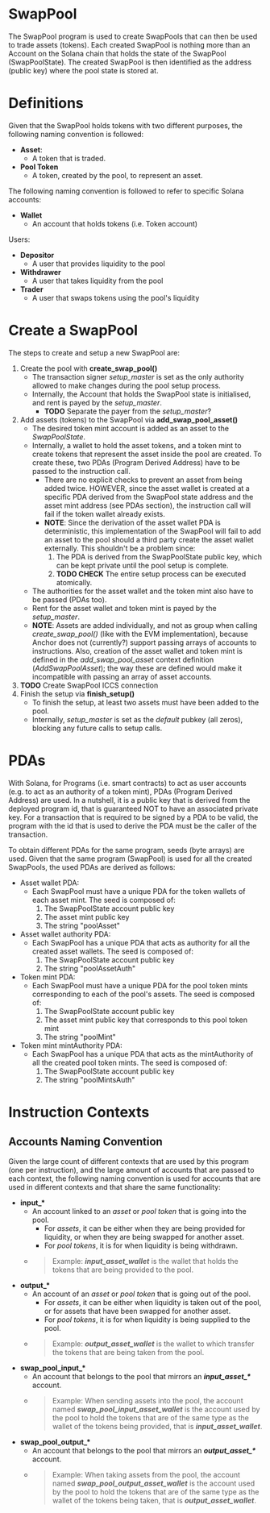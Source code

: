 # SwapPool
The SwapPool program is used to create SwapPools that can then be used to trade assets (tokens). Each created SwapPool is nothing more than an Account on the Solana chain that holds the state of the SwapPool (SwapPoolState). The created SwapPool is then identified as the address (public key) where the pool state is stored at.
# Definitions
Given that the SwapPool holds tokens with two different purposes, the following naming convention is followed:
- **Asset**:
    - A token that is traded.
- **Pool Token**
    - A token, created by the pool, to represent an asset.

The following naming convention is followed to refer to specific Solana accounts:
- **Wallet**
    - An account that holds tokens (i.e. Token account)

Users:
- **Depositor**
    - A user that provides liquidity to the pool
- **Withdrawer**
    - A user that takes liquidity from the pool
- **Trader**
    - A user that swaps tokens using the pool's liquidity



# Create a SwapPool
The steps to create and setup a new SwapPool are:
1. Create the pool with **create_swap_pool()**
    - The transaction signer *setup_master* is set as the only authority allowed to make changes during the pool setup process.
    - Internally, the Account that holds the SwapPool state is initialised, and rent is payed by the *setup_master*.
        - **TODO** Separate the payer from the *setup_master*?
2. Add assets (tokens) to the SwapPool via **add_swap_pool_asset()**
    - The desired token mint account is added as an asset to the *SwapPoolState*.
    - Internally, a wallet to hold the asset tokens, and a token mint to create tokens that represent the asset inside the pool are created. To create these, two PDAs (Program Derived Address) have to be passed to the instruction call.
        - There are no explicit checks to prevent an asset from being added twice. HOWEVER, since the asset wallet is created at a specific PDA derived from the SwapPool state address and the asset mint address (see PDAs section), the instruction call will fail if the token wallet already exists.
        - **NOTE**: Since the derivation of the asset wallet PDA is deterministic, this implementation of the SwapPool will fail to add an asset to the pool should a third party create the asset wallet externally. This shouldn't be a problem since:
            1. The PDA is derived from the SwapPoolState public key, which can be kept private until the pool setup is complete.
            2. **TODO CHECK** The entire setup process can be executed atomically.
    - The authorities for the asset wallet and the token mint also have to be passed (PDAs too).
    - Rent for the asset wallet and token mint is payed by the *setup_master*.
    - **NOTE**: Assets are added individually, and not as group when calling *create_swap_pool()* (like with the EVM implementation), because Anchor does not (currently?) support passing arrays of accounts to instructions. Also, creation of the asset wallet and token mint is defined in the *add_swap_pool_asset* context definition (*AddSwapPoolAsset*); the way these are defined would make it incompatible with passing an array of asset accounts.
3. **TODO** Create SwapPool ICCS connection
4. Finish the setup via **finish_setup()**
    - To finish the setup, at least two assets must have been added to the pool.
    - Internally, *setup_master* is set as the *default* pubkey (all zeros), blocking any future calls to setup calls.

# PDAs
With Solana, for Programs (i.e. smart contracts) to act as user accounts (e.g. to act as an authority of a token mint), PDAs (Program Derived Address) are used. In a nutshell, it is a public key that is derived from the deployed program id, that is guaranteed NOT to have an associated private key. For a transaction that is required to be signed by a PDA to be valid, the program with the id that is used to derive the PDA must be the caller of the transaction.

To obtain different PDAs for the same program, seeds (byte arrays) are used. Given that the same program (SwapPool) is used for all the created SwapPools, the used PDAs are derived as follows:
- Asset wallet PDA:
    - Each SwapPool must have a unique PDA for the token wallets of each asset mint. The seed is composed of:
        1. The SwapPoolState account public key
        2. The asset mint public key
        3. The string "poolAsset"
- Asset wallet authority PDA:
    - Each SwapPool has a unique PDA that acts as authority for all the created asset wallets. The seed is composed of:
        1. The SwapPoolState account public key
        2. The string "poolAssetAuth"
- Token mint PDA:
    - Each SwapPool must have a unique PDA for the pool token mints corresponding to each of the pool's assets. The seed is composed of:
        1. The SwapPoolState account public key
        2. The asset mint public key that corresponds to this pool token mint
        3. The string "poolMint"
- Token mint mintAuthority PDA:
    - Each SwapPool has a unique PDA that acts as the mintAuthority of all the created pool token mints. The seed is composed of:
        1. The SwapPoolState account public key
        2. The string "poolMintsAuth"

# Instruction Contexts
## Accounts Naming Convention
Given the large count of different contexts that are used by this program (one per instruction), and the large amount of accounts that are passed to each context, the following naming convention is used for accounts that are used in different contexts and that share the same functionality:
- **input_\***
    - An account linked to an *asset* or *pool token* that is going into the pool.
        - For *assets*, it can be either when they are being provided for liquidity, or when they are being swapped for another asset.
        - For *pool tokens*, it is for when liquidity is being withdrawn.
    - > Example: ***input_asset_wallet*** is the wallet that holds the tokens that are being provided to the pool.
- **output_\***
    - An account of an *asset* or *pool token* that is going out of the pool.
        - For *assets*, it can be either when liquidity is taken out of the pool, or for assets that have been swapped for another asset.
        - For *pool tokens*, it is for when liquidity is being supplied to the pool.
    - > Example: ***output_asset_wallet*** is the wallet to which transfer the tokens that are being taken from the pool.
- **swap_pool_input_\***
    - An account that belongs to the pool that mirrors an ***input_asset_\**** account.
    - > Example: When sending assets into the pool, the account named ***swap_pool_input_asset_wallet*** is the account used by the pool to hold the tokens that are of the same type as the wallet of the tokens being provided, that is ***input_asset_wallet***.
- **swap_pool_output_\***
    - An account that belongs to the pool that mirrors an ***output_asset_\**** account.
    - > Example: When taking assets from the pool, the account named ***swap_pool_output_asset_wallet*** is the account used by the pool to hold the tokens that are of the same type as the wallet of the tokens being taken, that is ***output_asset_wallet***.

